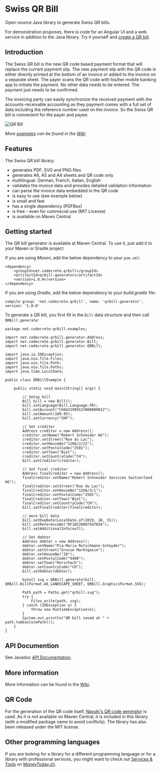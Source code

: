 # Swiss QR Bill

Open-source Java library to generate Swiss QR bills.

For demonstration pruposes, there is code for an Angular UI and a web service in addition to the Java library.
Try it yourself and [create a QR bill](https://www.codecrete.net/qrbill).

## Introduction

The Swiss QR bill is the new QR code based payment format that will replace the current payment slip.
The new payment slip with the QR code is either directly printed at the bottom of an invoice
or added to the invoice on a separate sheet. The payer scans the QR code with his/her mobile banking app
to initiate the payment. No other data needs to be entered. The payment just needs to be confirmed.

The invoicing party can easily synchronize the received payment with the accounts-receivable accounting as
they payment comes with a full set of data including the reference number used on the invoice. So the Swiss QR bill
is convenient for the payer and payee.

![QR Bill](https://raw.githubusercontent.com/wiki/manuelbl/SwissQRBill/images/qr-invoice-e1.svg?sanitize=true)

*More [examples](https://github.com/manuelbl/SwissQRBill/wiki/Swiss-QR-Invoice-Examples) can be found in the [Wiki](https://github.com/manuelbl/SwissQRBill/wiki)*

## Features

The Swiss QR bill library:

- generates PDF, SVG and PNG files
- generates A6, A5 and A4 sheets and QR code only
- multilingual: German, French, Italian, English
- validates the invoice data and provides detailed validation information
- can parse the invoice data embedded in the QR code
- is easy to use (see example below)
- is small and fast
- has a single dependency (PDFBox)
- is free – even for commecial use (MIT License)
- is available on Maven Central


## Getting started

The QR bill generator is available at Maven Central. To use it, just add it to your Maven or Gradle project.

If you are using *Maven*, add the below dependency to your `pom.xml`:

    <dependency>
        <groupId>net.codecrete.qrbill</groupId>
        <artifactId>qrbill-generator</artifactId>
        <version>1.0.0</version>
    </dependency>

If you are using *Gradle*, add the below dependency to your *build.gradle* file:

    compile group: 'net.codecrete.qrbill', name: 'qrbill-generator', version: '1.0.0'

To generate a QR bill, you first fill in the `Bill` data structure and then call `QRBill.generate`:

    package net.codecrete.qrbill.examples;

    import net.codecrete.qrbill.generator.Address;
    import net.codecrete.qrbill.generator.Bill;
    import net.codecrete.qrbill.generator.QRBill;

    import java.io.IOException;
    import java.nio.file.Files;
    import java.nio.file.Path;
    import java.nio.file.Paths;
    import java.time.LocalDate;

    public class QRBillExample {

        public static void main(String[] args) {

            // Setup bill
            Bill bill = new Bill();
            bill.setLanguage(Bill.Language.FR);
            bill.setAccount("CH4431999123000889012");
            bill.setAmount(199.95);
            bill.setCurrency("CHF");

            // Set creditor
            Address creditor = new Address();
            creditor.setName("Robert Schneider AG");
            creditor.setStreet("Rue du Lac");
            creditor.setHouseNo("1268/2/22");
            creditor.setPostalCode("2501");
            creditor.setTown("Biel");
            creditor.setCountryCode("CH");
            bill.setCreditor(creditor);

            // Set final creditor
            Address finalCreditor = new Address();
            finalCreditor.setName("Robert Schneider Services Switzerland AG");
            finalCreditor.setStreet("Rue du Lac");
            finalCreditor.setHouseNo("1268/3/1");
            finalCreditor.setPostalCode("2501");
            finalCreditor.setTown("Biel");
            finalCreditor.setCountryCode("CH");
            bill.setFinalCreditor(finalCreditor);

            // more bill data
            bill.setDueDate(LocalDate.of(2019, 10, 31));
            bill.setReferenceNo("RF18539007547034");
            bill.setAdditionalInfo(null);

            // Set debtor
            Address debtor = new Address();
            debtor.setName("Pia-Maria Rutschmann-Schnyder");
            debtor.setStreet("Grosse Marktgasse");
            debtor.setHouseNo("28");
            debtor.setPostalCode("9400");
            debtor.setTown("Rorschach");
            debtor.setCountryCode("CH");
            bill.setDebtor(debtor);

            byte[] svg = QRBill.generate(bill, QRBill.BillFormat.A6_LANDSCAPE_SHEET, QRBill.GraphicsFormat.SVG);

            Path path = Paths.get("qrbill.svg");
            try {
                Files.write(path, svg);
            } catch (IOException e) {
                throw new RuntimeException(e);
            }
            System.out.println("QR bill saved at " + path.toAbsolutePath());
        }
    }

## API Documention

See Javadoc [API Documentation](https://www.codecrete.net/qrbill-javadoc/).

## More information

More information can be found in the [Wiki](https://github.com/manuelbl/SwissQRBill/wiki).

## QR Code

For the generation of the QR code itself, [Nayuki's QR code generator](https://github.com/nayuki/QR-Code-generator) is used.
As it is not available on Maven Central, it is included in this library (with a modified package name to avoid conflicts).
The library has also been released under the MIT license.

## Other programming languages

If you are looking for a library for a different programming language or for a library with professional services, you might want to check out [Services & Tools](https://www.moneytoday.ch/iso20022/movers-shakers/software-hersteller/services-tools/) on [MoneyToday.ch](https://www.moneytoday.ch).
